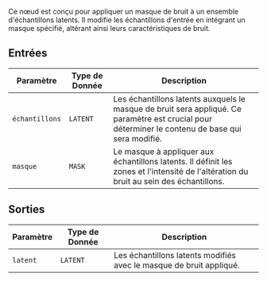 
Ce nœud est conçu pour appliquer un masque de bruit à un ensemble d'échantillons latents. Il modifie les échantillons d'entrée en intégrant un masque spécifié, altérant ainsi leurs caractéristiques de bruit.

## Entrées

| Paramètre | Type de Donnée | Description |
|-----------|-------------|-------------|
| `échantillons` | `LATENT`    | Les échantillons latents auxquels le masque de bruit sera appliqué. Ce paramètre est crucial pour déterminer le contenu de base qui sera modifié. |
| `masque`    | `MASK`      | Le masque à appliquer aux échantillons latents. Il définit les zones et l'intensité de l'altération du bruit au sein des échantillons. |

## Sorties

| Paramètre | Type de Donnée | Description |
|-----------|-------------|-------------|
| `latent`  | `LATENT`    | Les échantillons latents modifiés avec le masque de bruit appliqué. |
